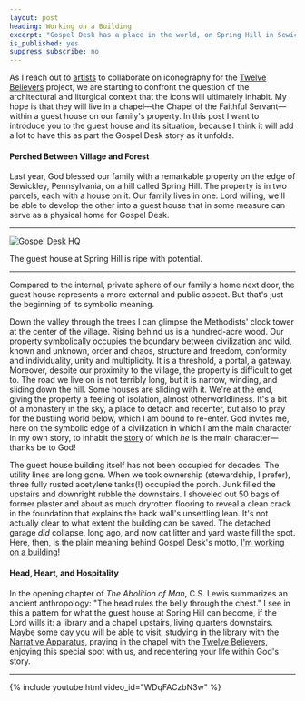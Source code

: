 ```yaml
---
layout: post
heading: Working on a Building
excerpt: "Gospel Desk has a place in the world, on Spring Hill in Sewickley, Pennsylvania, USA."
is_published: yes
suppress_subscribe: no
---
```


As I reach out to [artists](/updates/2020/first-three-iconographers/) to
collaborate on iconography for the [Twelve Believers](/the-twelve-believers/)
project, we are starting to confront the question of the architectural and
liturgical context that the icons will ultimately inhabit. My hope is that they
will live in a chapel—the Chapel of the Faithful Servant—within a guest house
on our family's property. In this post I want to introduce you to the guest
house and its situation, because I think it will add a lot to have this as part
the Gospel Desk story as it unfolds.


#### Perched Between Village and Forest

Last year, God blessed our family with a remarkable property on the edge of
Sewickley, Pennsylvania, on a hill called Spring Hill. The property is in two
parcels, each with a house on it. Our family lives in one. Lord willing, we'll
be able to develop the other into a guest house that in some measure can serve
as a physical home for Gospel Desk.

---

[![Gospel Desk HQ](../gospel-desk-hq.small.jpg)](../gospel-desk-hq.jpg)
<div class="caption">The guest house at Spring Hill is ripe with potential.</div>

---

Compared to the internal, private sphere of our family's home next door, the
guest house represents a more external and public aspect. But that's just the
beginning of its symbolic meaning.

Down the valley through the trees I can glimpse the Methodists' clock tower at
the center of the village. Rising behind us is a hundred-acre wood. Our
property symbolically occupies the boundary between civilization and wild,
known and unknown, order and chaos, structure and freedom, conformity and
individuality, unity and multiplicity. It is a threshold, a portal, a gateway.
Moreover, despite our proximity to the village, the property is difficult to
get to. The road we live on is not terribly long, but it is narrow, winding,
and sliding down the hill. Some houses are sliding with it. We're at the end,
giving the property a feeling of isolation, almost otherworldliness. It's a bit
of a monastery in the sky, a place to detach and recenter, but also to pray for
the bustling world below, which I am bound to re-enter. God invites me, here on
the symbolic edge of a civilization in which I am the main character in my own
story, to inhabit the [story](/updates/2020/introducing-gospel-desk/) of which
_he_ is the main character—thanks be to God!

The guest house building itself has not been occupied for decades. The utility
lines are long gone. When we took ownership (stewardship, I prefer), three
fully rusted acetylene tanks(!) occupied the porch. Junk filled the upstairs
and downright rubble the downstairs. I shoveled out 50 bags of former plaster
and about as much dryrotten flooring to reveal a clean crack in the foundation
that explains the back wall's unsettling lean.  It's not actually clear to what
extent the building can be saved. The detached garage *did* collapse, long ago,
and now cat litter and yard waste fill the spot. Here, then, is the plain
meaning behind Gospel Desk's motto, [I'm working on a
building](/working-on-a-building/)!


#### Head, Heart, and Hospitality

In the opening chapter of *The Abolition of Man*, C.S. Lewis summarizes an
ancient anthropology: "The head rules the belly through the chest." I see in
this a pattern for what the guest house at Spring Hill can become, if the Lord
wills it: a library and a chapel upstairs, living quarters downstairs. Maybe
some day you will be able to visit, studying in the library with the [Narrative
Apparatus](/a-narrative-apparatus), praying in the chapel with the [Twelve
Believers](/the-twelve-believers/), enjoying this special spot with us, and
recentering your life within God's story.

---

{% include youtube.html video_id="WDqFACzbN3w" %}
